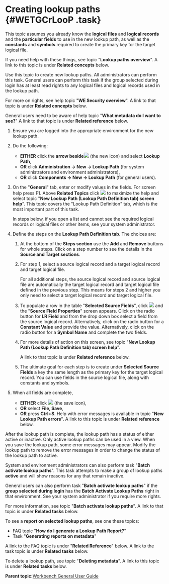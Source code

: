# Creating lookup paths {#WETGCrLooP .task}

This topic assumes you already know the **logical files** and **logical records** and the **particular fields** to use in the new lookup path, as well as the **constants** and **symbols** required to create the primary key for the target logical file.

If you need help with these things, see topic "**Lookup paths overview**". A link to this topic is under **Related concepts** below.

Use this topic to create new lookup paths. All administrators can perform this task. General users can perform this task if the group selected during login has at least read rights to any logical files and logical records used in the lookup path.

For more on rights, see help topic "**WE Security overview**". A link to that topic is under **Related concepts** below.

General users need to be aware of help topic "**What metadata do I want to see?**" A link to that topic is under **Related reference** below.

1.  Ensure you are logged into the appropriate environment for the new lookup path.

2.  Do the following:

    -   **EITHER** click the **arrow beside**![](images/Icon_New_08.GIF) \(the new icon\) and select **Lookup Path**,
    -   **OR** click **Administration -\> New -\> Lookup Path** \(for system administrators and environment administrators\),
    -   **OR** click **Components -\> New -\> Lookup Path** \(for general users\).
3.  On the "**General**" tab, enter or modify values in the fields. For screen help press F1. Above **Related Topics** click ![](images/Icon_Maximize_01.GIF) to maximize the help and select topic "**New Lookup Path \(Lookup Path Definition tab\) screen help**". This topic covers the "Lookup Path Definition" tab, which is the most important part of this task.

    In steps below, if you open a list and cannot see the required logical records or logical files or other items, see your system administrator.

4.  Define the steps on the **Lookup Path Definition tab**. The choices are:

    1.  At the bottom of the **Steps section** use the **Add** and **Remove** buttons for whole steps. Click on a step number to see the details in the **Source and Target sections**.

    2.  For step 1, select a source logical record and a target logical record and target logical file.

        For all additional steps, the source logical record and source logical file are automatically the target logical record and target logical file defined in the previous step. This means for steps 2 and higher you only need to select a target logical record and target logical file.

    3.  To populate a row in the table "**Selected Source Fields**", click ![](images/LP_Add_Source_Field_03.GIF) and the "**Source Field Properties**" screen appears. Click on the radio button for **LR Field** and from the drop down box select a field from the source logical record. Alternatively, click on the radio button for a **Constant Value** and provide the value. Alternatively, click on the radio button for a **Symbol Name** and complete the two fields.

    4.  For more details of action on this screen, see topic "**New Lookup Path \(Lookup Path Definition tab\) screen help**".

        A link to that topic is under **Related reference** below.

    5.  The ultimate goal for each step is to create under **Selected Source Fields** a key the same length as the primary key for the target logical record. You can use fields in the source logical file, along with constants and symbols.

5.  When all fields are complete,

    -   **EITHER** click ![](images/Icon_Save_03.GIF) \(the save icon\),
    -   **OR** select **File, Save**,
    -   **OR** press **Ctrl+S**.
    Help with error messages is available in topic "**New Lookup Path errors**". A link to this topic is under **Related reference** below.


After the lookup path is complete, the lookup path has a status of either active or inactive. Only active lookup paths can be used in a view. When you save the lookup path, some error messages may appear. Modify the lookup path to remove the error messages in order to change the status of the lookup path to active.

System and environment administrators can also perform task "**Batch activate lookup paths**". This task attempts to make a group of lookup paths **active** and will show reasons for any that remain inactive.

General users can also perform task "**Batch activate lookup paths**" if the **group selected during login** has the **Batch Activate Lookup Paths** right in that environment. See your system administrator if you require more rights.

For more information, see topic "**Batch activate lookup paths**". A link to that topic is under **Related tasks** below.

To see a **report on selected lookup paths**, see one these topics:

-   FAQ topic "**How do I generate a Lookup Path Report?**"
-   Task "**Generating reports on metadata**"

A link to the FAQ topic is under "**Related Reference**" below. A link to the task topic is under **Related tasks** below.

To delete a lookup path, see topic "**Deleting metadata**". A link to this topic is under **Related tasks** below.

**Parent topic:**[Workbench General User Guide](../html/AAR580WEGenUser.md)

